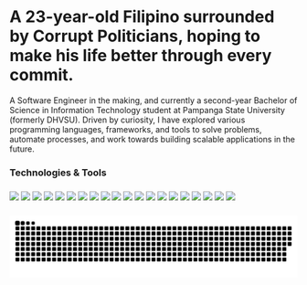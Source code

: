 <h1 align="left">A 23-year-old Filipino surrounded by Corrupt Politicians, hoping to make his life better through every commit.</h1>

<p align="left">A Software Engineer in the making, and currently a second-year Bachelor of Science in Information Technology student at Pampanga State University (formerly DHVSU). Driven by curiosity, I have explored various programming languages, frameworks, and tools to solve problems, automate processes, and work towards building scalable applications in the future.</p>

<h3 align="left">Technologies & Tools</h3>

###

<div>
  <img src="https://img.shields.io/badge/CSS-%23eeeeee?logo=css&logoColor=black">
  <img src="https://img.shields.io/badge/JavaScript-%23eeeeee?logo=javascript&logoColor=black">
  <img src="https://img.shields.io/badge/HTML-%23eeeeee.svg?logo=html5&logoColor=black">
  <img src="https://img.shields.io/badge/Netlify-%23eeeeee.svg?logo=netlify&logoColor=black">
  <img src="https://img.shields.io/badge/Swagger-%23eeeeee?logo=insomnia&logoColor=black">
  <img src="https://custom-icon-badges.demolab.com/badge/Visual%20Studio%20Code-ffffff.svg?logo=visualstudio&logoColor=000000">
  <img src="https://custom-icon-badges.demolab.com/badge/C%23-%23eeeeee.svg?logo=csharp&logoColor=black">
  <img src="https://img.shields.io/badge/MS%20SQL%20Server-ffffff.svg?logo=microsoftsqlserver&logoColor=000000">
  <img src="https://custom-icon-badges.demolab.com/badge/Visual%20Studio-ffffff.svg?logo=visualstudio&logoColor=000000">
  <img src="https://img.shields.io/badge/Postman-%23eeeeee?logo=postman&logoColor=black">
  <img src="https://img.shields.io/badge/Figma-ffffff.svg?logo=figma&logoColor=000000">
  <img src="https://img.shields.io/badge/GitHub-ffffff.svg?logo=github&logoColor=000000">
  <img src="https://img.shields.io/badge/ASP.NET-ffffff.svg?logo=dotnet&logoColor=000000">
  <img src="https://img.shields.io/badge/Bootstrap-ffffff.svg?logo=bootstrap&logoColor=000000">
  <img src="https://img.shields.io/badge/Git-ffffff.svg?logo=git&logoColor=000000">
  <img src="https://img.shields.io/badge/Winforms-ffffff.svg?logo=dotnet&logoColor=000000">
  <img src="https://img.shields.io/badge/NuGet-ffffff.svg?logo=nuget&logoColor=000000">
  <img src="https://img.shields.io/badge/Canva-ffffff.svg?logo=canva&logoColor=000000">
  <img src="https://img.shields.io/badge/EF%20Core-ffffff.svg?logo=dotnet&logoColor=000000">
  <img src="https://img.shields.io/badge/MySQL-ffffff.svg?logo=mysql&logoColor=000000">
</div>

###

<picture>
  <source media="(prefers-color-scheme: dark)" srcset="https://raw.githubusercontent.com/Austine0829/Austine0829/output/github-snake-dark.svg" />
  <source media="(prefers-color-scheme: light)" srcset="https://raw.githubusercontent.com/Austine0829/Austine0829/output/github-snake.svg" />
  <img alt="github-snake" src="https://raw.githubusercontent.com/Austine0829/Austine0829/output/github-snake.svg" />
</picture>

###
